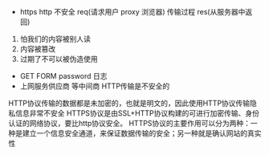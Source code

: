 - https
http 不安全
req(请求用户 proxy 浏览器) 传输过程   res(从服务器中返回)

1. 怕我们的内容被别人读
2. 内容被篡改
3. 过期了不可以被伪造使用

- GET FORM   password 日志
- 上网服务供应商 等中间商 HTTP传输是不安全的

HTTP协议传输的数据都是未加密的，也就是明文的，因此使用HTTP协议传输隐私信息非常不安全
HTTPS协议是由SSL+HTTP协议构建的可进行加密传输、身份认证的网络协议，要比http协议安全。
HTTPS协议的主要作用可以分为两种：一种是建立一个信息安全通道，来保证数据传输的安全；另一种就是确认网站的真实性

